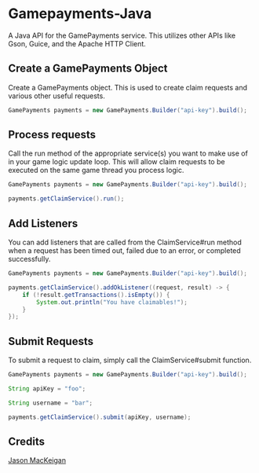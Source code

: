 # Gamepayments-Java
A Java API for the GamePayments service. This utilizes other APIs like Gson, Guice, and the Apache HTTP Client.

## Create a GamePayments Object
Create a GamePayments object. This is used to create claim requests and various other useful requests.

```java
GamePayments payments = new GamePayments.Builder("api-key").build();
```

## Process requests
Call the run method of the appropriate service(s) you want to make use of in
 your game logic update loop. This will allow claim requests to be executed on the
 same game thread you process logic.

```java
GamePayments payments = new GamePayments.Builder("api-key").build();

payments.getClaimService().run();
```

## Add Listeners
You can add listeners that are called from the ClaimService#run method when a request has been
timed out, failed due to an error, or completed successfully. 

```java
GamePayments payments = new GamePayments.Builder("api-key").build();

payments.getClaimService().addOkListener((request, result) -> {
    if (!result.getTransactions().isEmpty()) {
        System.out.println("You have claimables!");
    }
});
```

## Submit Requests
To submit a request to claim, simply call the ClaimService#submit function.
```java
GamePayments payments = new GamePayments.Builder("api-key").build();

String apiKey = "foo";

String username = "bar";

payments.getClaimService().submit(apiKey, username);
```

## Credits
[Jason MacKeigan](https://github.com/JasonMacKeigan)


